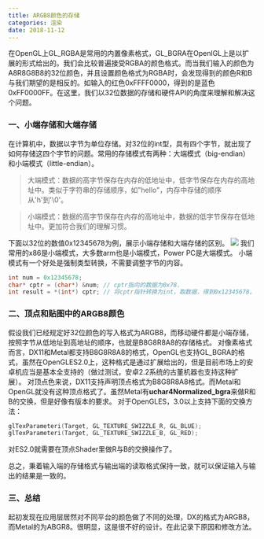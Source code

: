 ```yaml
---
title: ARGB8颜色的存储
categories: 渲染
date: 2018-11-12
---
```

在OpenGL上GL_RGBA是常用的内置像素格式，GL_BGRA在OpenlGL上是以扩展的形式给出的。我们会比较普遍接受RGBA的颜色格式。而当我们输入的颜色为A8R8G8B8的32位颜色，并且设置颜色格式为RGBA时，会发现得到的颜色R和B与我们期望的是相反的。如输入的红色0xFFFF0000，得到的是蓝色0xFF0000FF。在这里，我们以32位数据的存储和硬件API的角度来理解和解决这个问题。
### 一、小端存储和大端存储
在计算机中，数据以字节为单位存储。对32位的int型，具有四个字节，就出现了如何存储这四个字节的问题。常用的存储模式有两种：大端模式（big-endian）和小端模式（little-endian）。
> 大端模式：数据的高字节保存在内存的低地址中，低字节保存在内存的高地址中。类似于字符串的存储顺序，如"hello"，内存中存储的顺序从'h'到'\0'。

> 小端模式：数据的高字节保存在内存的高地址中，数据的低字节保存在低地址中。更加符合我们的理解习惯。

下面以32位的数值0x12345678为例，展示小端存储和大端存储的区别。
![](http://ww1.sinaimg.cn/large/c5c3a364ly1fx5lm1jb3aj20cf06u3ye.jpg)
我们常用的x86是小端模式，大多数arm也是小端模式，Power PC是大端模式。
小端模式有一个好处是强制类型转换，不需要调整字节的内容。
``` c++
int num = 0x12345678;
char* cptr = (char*) &num; // cptr指向的数据为0x78.
int result = *(int*) cptr; // 将cptr指针转换为int，取数据，得到0x12345678。
```
### 二、顶点和贴图中的ARGB8颜色
假设我们已经规定好32位颜色的写入格式为ARGB8，而移动硬件都是小端存储，按照字节从低地址到高地址的顺序，也就是B8G8R8A8的存储格式。
对像素格式而言，DX11和Metal都支持B8G8R8A8的格式，OpenGL也支持GL_BGRA的格式，虽然在OpenGLES2.0上，这种格式是通过扩展给出的，但是目前市场上的安卓机应当是基本全支持的（做过测试，安卓2.2系统的古董机器也支持这种扩展）。
对顶点色来说，DX11支持声明顶点格式为B8G8R8A8格式。而Metal和OpenGL就没有这种顶点格式了。虽然Metal有**uchar4Normalized_bgra**来做R和B的交换，但是好像有版本的要求。
对于OpenGLES，3.0以上支持下面的交换方法：
``` c++
glTexParameteri(Target, GL_TEXTURE_SWIZZLE_R, GL_BLUE);
glTexParameteri(Target, GL_TEXTURE_SWIZZLE_B, GL_RED);
```
对ES2.0就需要在顶点Shader里做R与B的交换操作了。

总之，秉着输入端的存储格式与输出端的读取格式保持一致，就可以保证输入与输出的结果是一致的。

### 三、总结
起初发现在应用层居然对不同平台的颜色做了不同的处理，DX的格式为ARGB8，而Metal的为ABGR8。很明显，这是很不好的设计。在此记录下原因和修改方法。